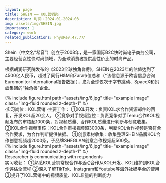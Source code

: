 ```yaml
---
layout: page
title: SHEIN —— KOL营销岗
description: 时间：2024.01-2024.03
img: assets/img/SHEIN.jpg
importance: 1
category: work
related_publications: PhysRev.47.777
---
```

Shein（中文名“希音”）创立于2008年，是一家国际B2C快时尚电子商务公司，主要经营女性快时尚领域，为全球消费者提供高性价比的时尚产品。

根据胡润研究院发布的《2023全球独角兽榜》，SHEIN在2023年的估值达到了4500亿人民币，超过了同行H&M和Zara市值总和（*该信息源于欧睿信息咨询 Euromonitor International报告数据 ），成为全球仅次于字节跳动、SpaceX和蚂蚁集团的“独角兽”企业。


<div class="row">
    <div class="col-sm mt-3 mt-md-0">
        {% include figure.html path="assets/img/6.jpg" title="example image" class="img-fluid rounded z-depth-1" %}
    </div>
</div>
<div class="caption">

</div>
·实习岗位：KOL营销
·主要工作：
①KOL开发：负责KOL求合作资源邮件的回复，开发KOL超20余人。
②竞争对手视频监控：负责竞争对手Temu合作KOL视频发布的审核超1000条，对视频质量、合作KOL质量进行判断与创意收集。
③KOL合作视频审核：KOL合作审核视频超3000条，判断KOL合作视频是否符合合作要求，为合作判断提供依据。
④创意素材收集：收集整理SHEIN品牌KOL合作创意视频超2000条，子品牌SHEGLAM创意合作视频超500条。

<div class="row">
    <div class="col-sm mt-3 mt-md-0">
        {% include figure.html path="assets/img/6.jpg" title="example image" class="img-fluid rounded z-depth-1" %}
    </div>
</div>
<div class="caption">
    Researcher is communicating with respondents
</div>
实习收获：
①熟悉KOL营销常规合作与活动合作从KOL开发、KOL维护到KOL合作评估全流程
②深入了解TikTok、Instagram和Youtube等海外社媒平台的使用
③提升了KOL营销中的视频质量、KOL质量的判断能力
